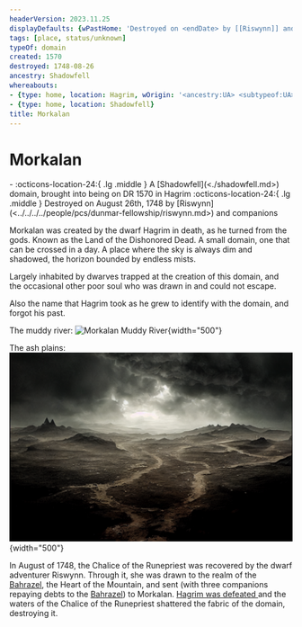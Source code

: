 ```yaml
---
headerVersion: 2023.11.25
displayDefaults: {wPastHome: 'Destroyed on <endDate> by [[Riswynn]] and companions', wHome: '', dPastHasStart: '', dCurrent: ''}
tags: [place, status/unknown]
typeOf: domain
created: 1570
destroyed: 1748-08-26
ancestry: Shadowfell
whereabouts:
- {type: home, location: Hagrim, wOrigin: '<ancestry:UA> <subtypeof:UA> <typeof:UA>, brought into being on <startDate> <origin:Pq>'}
- {type: home, location: Shadowfell}
title: Morkalan
---
```


# Morkalan
<div class="grid cards ext-narrow-margin ext-one-column" markdown>
-  
   :octicons-location-24:{ .lg .middle } A [Shadowfell](<./shadowfell.md>) domain, brought into being on DR 1570 in Hagrim  
    :octicons-location-24:{ .lg .middle } Destroyed on August 26th, 1748 by [Riswynn](<../../../../people/pcs/dunmar-fellowship/riswynn.md>) and companions  
</div>


Morkalan was created by the dwarf Hagrim in death, as he turned from the gods. Known as the Land of the Dishonored Dead. A small domain, one that can be crossed in a day. A place where the sky is always dim and shadowed, the horizon bounded by endless mists.

Largely inhabited by dwarves trapped at the creation of this domain, and the occasional other poor soul who was drawn in and could not escape. 

Also the name that Hagrim took as he grew to identify with the domain, and forgot his past. 

The muddy river:
![Morkalan Muddy River](../../../../assets/morkalan-muddy-river.png){width="500"}

The ash plains:
![Morkalan Ash Plains](../../../../assets/morkalan-ash-plains.png){width="500"}


In August of 1748, the Chalice of the Runepriest was recovered by the dwarf adventurer Riswynn. Through it, she was drawn to the realm of the [Bahrazel](<../../../gods/embodied-gods/bahrazel.md>), the Heart of the Mountain, and sent (with three companions repaying debts to the [Bahrazel](<../../../gods/embodied-gods/bahrazel.md>)) to Morkalan. [Hagrim was defeated ](<../../../../campaigns/dunmari-frontier/session-notes/session-53-54-dufr.md>)and the waters of the Chalice of the Runepriest shattered the fabric of the domain, destroying it. 
